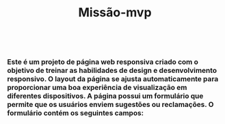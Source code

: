 <h1 align="center"> Missão-mvp <h1>
<br>
<p style="font-size: 16px">Este é um projeto de página web responsiva criado com o objetivo de treinar as habilidades de design e desenvolvimento responsivo. O layout da página se ajusta automaticamente para proporcionar uma boa experiência de visualização em diferentes dispositivos.
A página possui um formulário que permite que os usuários enviem sugestões ou reclamações. O formulário contém os seguintes campos:<p>
